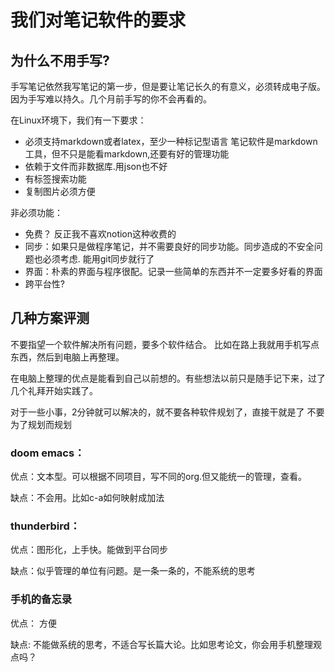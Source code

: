 # 我们对笔记软件的要求

## 为什么不用手写?
手写笔记依然我写笔记的第一步，但是要让笔记长久的有意义，必须转成电子版。
因为手写难以持久。几个月前手写的你不会再看的。

在Linux环境下，我们有一下要求：

* 必须支持markdown或者latex，至少一种标记型语言
  笔记软件是markdown工具，但不只是能看markdown,还要有好的管理功能
* 依赖于文件而非数据库.用json也不好
* 有标签搜索功能
* 复制图片必须方便

非必须功能：

* 免费？ 反正我不喜欢notion这种收费的
* 同步：如果只是做程序笔记，并不需要良好的同步功能。同步造成的不安全问题也必须考虑. 能用git同步就行了
* 界面：朴素的界面与程序很配。记录一些简单的东西并不一定要多好看的界面
* 跨平台性?


## 几种方案评测
不要指望一个软件解决所有问题，要多个软件结合。
比如在路上我就用手机写点东西，然后到电脑上再整理。

在电脑上整理的优点是能看到自己以前想的。有些想法以前只是随手记下来，过了几个礼拜开始实践了。

对于一些小事，2分钟就可以解决的，就不要各种软件规划了，直接干就是了
不要为了规划而规划

### doom emacs：
优点：文本型。可以根据不同项目，写不同的org.但又能统一的管理，查看。

缺点：不会用。比如c-a如何映射成加法

### thunderbird：
优点：图形化，上手快。能做到平台同步

缺点：似乎管理的单位有问题。是一条一条的，不能系统的思考


### 手机的备忘录
优点： 方便

缺点: 不能做系统的思考，不适合写长篇大论。比如思考论文，你会用手机整理观点吗？
